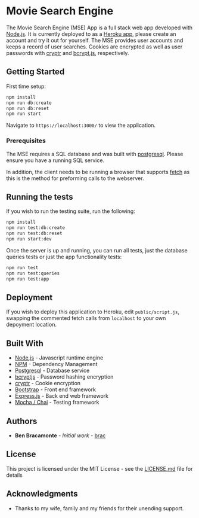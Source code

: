 # Movie Search Engine

The Movie Search Engine (MSE) App is a full stack web app developed with [Node.js](https://nodejs.org/en/download/). It is currently deployed to as a [Heroku app](https://dry-wildwood-46109.herokuapp.com/), please create an account and try it out for yourself. The MSE provides user accounts and keeps a record of user searches. Cookies are encrypted as well as user passwords with [cryptr](https://www.npmjs.com/package/cryptr) and [bcrypt.js](https://www.npmjs.com/package/cryptr), respectively.

## Getting Started

First time setup:
```bash
npm install
npm run db:create
npm run db:reset
npm run start
```
Navigate to ```https://localhost:3000/``` to view the application.

### Prerequisites

The MSE requires a SQL database and was built with [postgresql](https://www.postgresql.org/). Please ensure you have a running SQL service.

In addition, the client needs to be running a browser that supports [fetch](https://caniuse.com/#search=fetch) as this is the method for preforming calls to the webserver.

## Running the tests

If you wish to run the testing suite, run the following:

```bash
npm install
npm run test:db:create
npm run test:db:reset
npm run start:dev
```

Once the server is up and running, you can run all tests, just the database queries tests or just the app functionality tests:

```bash
npm run test
npm run test:queries
npm run test:app
```

## Deployment

If you wish to deploy this application to Heroku, edit `public/script.js`, swapping the commented fetch calls from `localhost` to your own depoyment location.

## Built With

* [Node.js](https://nodejs.org/en/download/) - Javascript runtime engine
* [NPM](https://www.npmjs.com/) - Dependency Management
* [Postgresql](https://www.postgresql.org/) - Database service
* [bcryptjs](https://www.npmjs.com/package/cryptr) - Password hashing encryption
* [cryptr](https://www.npmjs.com/package/cryptr) - Cookie encryption
* [Bootstrap](https://getbootstrap.com/docs/4.0/getting-started/introduction/) - Front end framework
* [Express.js](http://expressjs.com/) - Back end web framework
* [Mocha / Chai](http://www.chaijs.com/) - Testing framework

## Authors

* **Ben Bracamonte** - *Initial work* - [brac](https://github.com/brac)

## License

This project is licensed under the MIT License - see the [LICENSE.md](LICENSE.md) file for details

## Acknowledgments

* Thanks to my wife, family and my friends for their unending support.